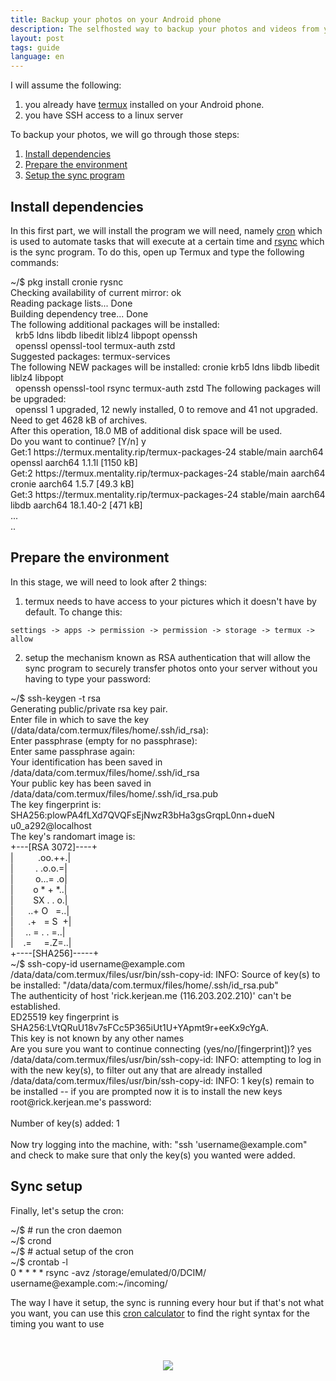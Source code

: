 ```yaml
---
title: Backup your photos on your Android phone
description: The selfhosted way to backup your photos and videos from your Android phone with termux, rsync and crontab
layout: post
tags: guide
language: en
---
```


I will assume the following:
1. you already have [termux](https://play.google.com/store/apps/details?id=com.termux&hl=en_AU&gl=US) installed on your Android phone. 
2. you have SSH access to a linux server

To backup your photos, we will go through those steps:
1. [Install dependencies](#install-dependencies)
2. [Prepare the environment](#prepare-the-environment)
3. [Setup the sync program](#sync-setup)

## Install dependencies

In this first part, we will install the program we will need, namely [cron](https://linux.die.net/man/1/crontab) which is used to automate tasks that will execute at a certain time and [rsync](https://linux.die.net/man/1/rsync) which is the sync program. To do this, open up Termux and type the following commands:
<div class="terminal">
<span class="prompt">~/$ </span>pkg install cronie rysnc<br>
<span class="stdout">
Checking availability of current mirror: ok<br/>
Reading package lists... Done<br/>
Building dependency tree... Done<br/>
The following additional packages will be installed:<br/>
&nbsp;&nbsp;krb5 ldns libdb libedit liblz4 libpopt openssh<br/>
&nbsp;&nbsp;openssl openssl-tool termux-auth zstd<br/>
Suggested packages:                                       termux-services<br/>
The following NEW packages will be installed:             cronie krb5 ldns libdb libedit liblz4 libpopt<br/>
&nbsp;&nbsp;openssh openssl-tool rsync termux-auth zstd           The following packages will be upgraded:<br/>
&nbsp;&nbsp;openssl                                               1 upgraded, 12 newly installed, 0 to remove and 41 not upgraded.<br/>
Need to get 4628 kB of archives.<br/>
After this operation, 18.0 MB of additional disk space will be used.<br/>
Do you want to continue? [Y/n]</span>&nbsp;y<br/>
<span class="stdout">
Get:1 https://termux.mentality.rip/termux-packages-24 stable/main aarch64 openssl aarch64 1.1.1l [1150 kB]<br/>
Get:2 https://termux.mentality.rip/termux-packages-24 stable/main aarch64 cronie aarch64 1.5.7 [49.3 kB]<br/>
Get:3 https://termux.mentality.rip/termux-packages-24 stable/main aarch64 libdb aarch64 18.1.40-2 [471 kB]<br/>
...<br/>
..<br/>
</span>
</div>

## Prepare the environment

In this stage, we will need to look after 2 things:

1. termux needs to have access to your pictures which it doesn't have by default. To change this:
```
settings -> apps -> permission -> permission -> storage -> termux -> allow
```

2. setup the mechanism known as RSA authentication that will allow the sync program to securely transfer photos onto your server without you having to type your password:

<div class="terminal">
<span class="prompt">~/$ </span>ssh-keygen -t rsa<br>
<span class="stdout">
Generating public/private rsa key pair.<br/>
Enter file in which to save the key (/data/data/com.termux/files/home/.ssh/id_rsa):<br/>
Enter passphrase (empty for no passphrase):<br/>
Enter same passphrase again:<br/>
Your identification has been saved in /data/data/com.termux/files/home/.ssh/id_rsa<br/>
Your public key has been saved in /data/data/com.termux/files/home/.ssh/id_rsa.pub<br/>
The key fingerprint is:<br/>
SHA256:plowPA4fLXd7QVQFsEjNwzR3bHa3gsGrqpL0nn+dueN u0_a292@localhost<br/>
The key's randomart image is:<br/>
+---[RSA&nbsp;3072]----+<br/>
|&nbsp;&nbsp;&nbsp;&nbsp;&nbsp;&nbsp;&nbsp;&nbsp;&nbsp;&nbsp;.oo.++.|<br/>
|&nbsp;&nbsp;&nbsp;&nbsp;&nbsp;&nbsp;&nbsp;&nbsp;&nbsp;.&nbsp;.o.o.=|<br/>
|&nbsp;&nbsp;&nbsp;&nbsp;&nbsp;&nbsp;&nbsp;&nbsp;&nbsp;o...=&nbsp;.o|<br/>
|&nbsp;&nbsp;&nbsp;&nbsp;&nbsp;&nbsp;&nbsp;&nbsp;o&nbsp;*&nbsp;+&nbsp;*..|<br/>
|&nbsp;&nbsp;&nbsp;&nbsp;&nbsp;&nbsp;&nbsp;&nbsp;SX&nbsp;.&nbsp;.&nbsp;o.|<br/>
|&nbsp;&nbsp;&nbsp;&nbsp;&nbsp;&nbsp;..+&nbsp;O&nbsp;&nbsp;&nbsp;=..|<br/>
|&nbsp;&nbsp;&nbsp;&nbsp;&nbsp;&nbsp;.+&nbsp;&nbsp;&nbsp;=&nbsp;S&nbsp;&nbsp;+|<br/>
|&nbsp;&nbsp;&nbsp;&nbsp;&nbsp;..&nbsp;=&nbsp;.&nbsp;.&nbsp;=..|<br/>
|&nbsp;&nbsp;&nbsp;&nbsp;.=&nbsp;&nbsp;&nbsp;&nbsp;&nbsp;=.Z=..|<br/>
+----[SHA256]-----+<br/>
</span>
<span class="prompt">~/$ </span>ssh-copy-id username@example.com<br>
<span class="stdout">
/data/data/com.termux/files/usr/bin/ssh-copy-id: INFO: Source of key(s) to be installed: "/data/data/com.termux/files/home/.ssh/id_rsa.pub"<br/>
The authenticity of host 'rick.kerjean.me (116.203.202.210)' can't be established.<br/>
ED25519 key fingerprint is SHA256:LVtQRuU18v7sFCc5P365iUt1U+YApmt9r+eeKx9cYgA.</br>
This key is not known by any other names<br/>
Are you sure you want to continue connecting (yes/no/[fingerprint])?</span> yes <br/>
<span class="stdout">
/data/data/com.termux/files/usr/bin/ssh-copy-id: INFO: attempting to log in with the new key(s), to filter out any that are already installed<br/>
/data/data/com.termux/files/usr/bin/ssh-copy-id: INFO: 1 key(s) remain to be installed -- if you are prompted now it is to install the new keys<br/>
root@rick.kerjean.me's password:<br/>
<br/>
Number of key(s) added: 1<br/>
<br/>
Now try logging into the machine, with:   "ssh 'username@example.com"<br/>
and check to make sure that only the key(s) you wanted were added.<br/>
</span>
</div>

## Sync setup

Finally, let's setup the cron:
<div class="terminal">
<span class="prompt">~/$ </span><span class="stdout"># run the cron daemon<br></span>
<span class="prompt">~/$ </span>crond<br>
<span class="prompt">~/$ </span><span class="stdout"># actual setup of the cron<br></span>
<span class="prompt">~/$ </span>crontab -l<br>
0 * * * * rsync -avz /storage/emulated/0/DCIM/ username@example.com:~/incoming/<br/>
<span class="stdout"></span>
</div>

The way I have it setup, the sync is running every hour but if that's not what you want, you can use this [cron calculator](https://crontab.guru/#0_*_*_*_*) to find the right syntax for the timing you want to use

<div style="text-align:center;margin:50px 0">
    <img class="fancy" src="https://lh3.googleusercontent.com/proxy/EXKS761ReSgkBHI0Bo5M7e93WbS2oUOfm345So3Br4KAn8cG9kfQXkcO-PCsJARml2G70los0lOVnxF1vRb25I2-GcFDcfjqtqx8RrGe-jW1idUYUhm1u8kJ-qRnD4UDyplvMqN_-hUfq2XtVadVoPn3ObVTUqUPiKY" />
</div>
